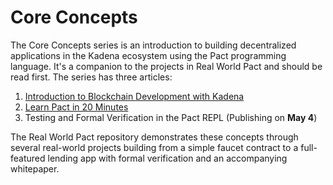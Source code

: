 # Core Concepts

The Core Concepts series is an introduction to building decentralized applications in the Kadena ecosystem using the Pact programming language. It's a companion to the projects in Real World Pact and should be read first. The series has three articles:

1. [Introduction to Blockchain Development with Kadena](./01-Introduction.md)
2. [Learn Pact in 20 Minutes](./02-Pact-In-20-Minutes.md)
3. Testing and Formal Verification in the Pact REPL (Publishing on **May 4**)

The Real World Pact repository demonstrates these concepts through several real-world projects building from a simple faucet contract to a full-featured lending app with formal verification and an accompanying whitepaper.
